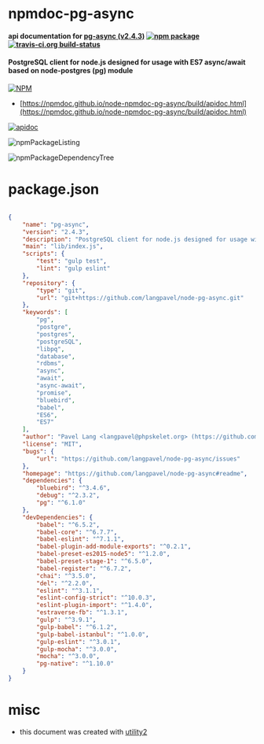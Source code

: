 # npmdoc-pg-async

#### api documentation for  [pg-async (v2.4.3)](https://github.com/langpavel/node-pg-async#readme)  [![npm package](https://img.shields.io/npm/v/npmdoc-pg-async.svg?style=flat-square)](https://www.npmjs.org/package/npmdoc-pg-async) [![travis-ci.org build-status](https://api.travis-ci.org/npmdoc/node-npmdoc-pg-async.svg)](https://travis-ci.org/npmdoc/node-npmdoc-pg-async)

#### PostgreSQL client for node.js designed for usage with ES7 async/await based on node-postgres (pg) module

[![NPM](https://nodei.co/npm/pg-async.png?downloads=true&downloadRank=true&stars=true)](https://www.npmjs.com/package/pg-async)

- [https://npmdoc.github.io/node-npmdoc-pg-async/build/apidoc.html](https://npmdoc.github.io/node-npmdoc-pg-async/build/apidoc.html)

[![apidoc](https://npmdoc.github.io/node-npmdoc-pg-async/build/screenCapture.buildCi.browser.%252Ftmp%252Fbuild%252Fapidoc.html.png)](https://npmdoc.github.io/node-npmdoc-pg-async/build/apidoc.html)

![npmPackageListing](https://npmdoc.github.io/node-npmdoc-pg-async/build/screenCapture.npmPackageListing.svg)

![npmPackageDependencyTree](https://npmdoc.github.io/node-npmdoc-pg-async/build/screenCapture.npmPackageDependencyTree.svg)



# package.json

```json

{
    "name": "pg-async",
    "version": "2.4.3",
    "description": "PostgreSQL client for node.js designed for usage with ES7 async/await based on node-postgres (pg) module",
    "main": "lib/index.js",
    "scripts": {
        "test": "gulp test",
        "lint": "gulp eslint"
    },
    "repository": {
        "type": "git",
        "url": "git+https://github.com/langpavel/node-pg-async.git"
    },
    "keywords": [
        "pg",
        "postgre",
        "postgres",
        "postgreSQL",
        "libpq",
        "database",
        "rdbms",
        "async",
        "await",
        "async-await",
        "promise",
        "bluebird",
        "babel",
        "ES6",
        "ES7"
    ],
    "author": "Pavel Lang <langpavel@phpskelet.org> (https://github.com/langpavel)",
    "license": "MIT",
    "bugs": {
        "url": "https://github.com/langpavel/node-pg-async/issues"
    },
    "homepage": "https://github.com/langpavel/node-pg-async#readme",
    "dependencies": {
        "bluebird": "^3.4.6",
        "debug": "^2.3.2",
        "pg": "^6.1.0"
    },
    "devDependencies": {
        "babel": "^6.5.2",
        "babel-core": "^6.7.7",
        "babel-eslint": "^7.1.1",
        "babel-plugin-add-module-exports": "^0.2.1",
        "babel-preset-es2015-node5": "^1.2.0",
        "babel-preset-stage-1": "^6.5.0",
        "babel-register": "^6.7.2",
        "chai": "^3.5.0",
        "del": "^2.2.0",
        "eslint": "^3.1.1",
        "eslint-config-strict": "^10.0.3",
        "eslint-plugin-import": "^1.4.0",
        "estraverse-fb": "^1.3.1",
        "gulp": "^3.9.1",
        "gulp-babel": "^6.1.2",
        "gulp-babel-istanbul": "^1.0.0",
        "gulp-eslint": "^3.0.1",
        "gulp-mocha": "^3.0.0",
        "mocha": "^3.0.0",
        "pg-native": "^1.10.0"
    }
}
```



# misc
- this document was created with [utility2](https://github.com/kaizhu256/node-utility2)
